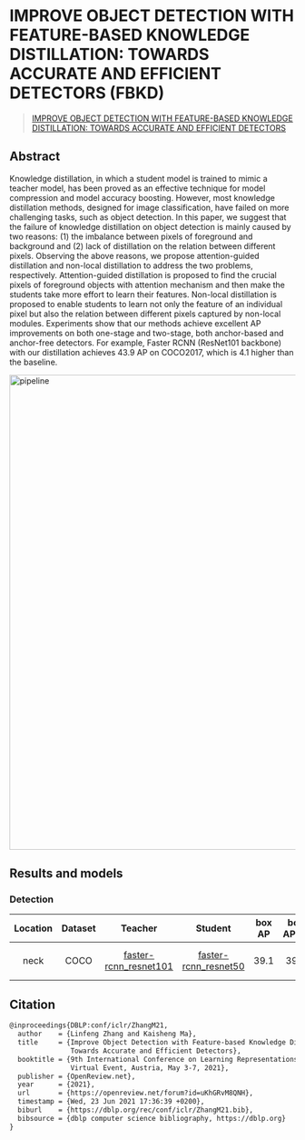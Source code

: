 # IMPROVE OBJECT DETECTION WITH FEATURE-BASED KNOWLEDGE DISTILLATION: TOWARDS ACCURATE AND EFFICIENT DETECTORS (FBKD)

> [IMPROVE OBJECT DETECTION WITH FEATURE-BASED KNOWLEDGE DISTILLATION: TOWARDS ACCURATE AND EFFICIENT DETECTORS](https://openreview.net/pdf?id=uKhGRvM8QNH)

<!-- [ALGORITHM] -->

## Abstract

Knowledge distillation, in which a student model is trained to mimic a teacher model, has been proved as an effective technique for model compression and model accuracy boosting. However, most knowledge distillation methods, designed for image classification, have failed on more challenging tasks, such as object detection. In this paper, we suggest that the failure of knowledge distillation on object detection is mainly caused by two reasons: (1) the imbalance between pixels of foreground and background and (2) lack of distillation on the relation between different pixels. Observing the above reasons, we propose attention-guided distillation and non-local distillation to address the two problems, respectively. Attention-guided distillation is proposed to find the crucial pixels of foreground objects with attention mechanism and then make the students take more effort to learn their features. Non-local distillation is proposed to enable students to learn not only the feature of an individual pixel but also the relation between different pixels captured by non-local modules. Experiments show that our methods achieve excellent AP improvements on both one-stage and two-stage, both anchor-based and anchor-free detectors. For example, Faster RCNN (ResNet101 backbone) with our distillation achieves 43.9 AP on COCO2017, which is 4.1 higher than the baseline.

<img width="836" alt="pipeline" src="https://user-images.githubusercontent.com/88702197/187424617-6259a7fc-b610-40ae-92eb-f21450dcbaa1.png">


## Results and models

### Detection

| Location | Dataset |                                                              Teacher                                                               |                                                             Student                                                              | box AP | box AP(T) | box AP(S) |                             Config                             | Download                                                                                                                                                                          |
| :------: | :-----: | :--------------------------------------------------------------------------------------------------------------------------------: | :------------------------------------------------------------------------------------------------------------------------------: | :----: | :-------: | :-------: | :------------------------------------------------------------: | :-------------------------------------------------------------------------------------------------------------------------------------------------------------------------------- |
|   neck   |  COCO   | [faster-rcnn_resnet101](https://github.com/open-mmlab/mmdetection/blob/master/configs/faster_rcnn/faster_rcnn_r101_fpn_1x_coco.py) | [faster-rcnn_resnet50](https://github.com/open-mmlab/mmdetection/blob/master/configs/faster_rcnn/faster_rcnn_r50_fpn_1x_coco.py) |  39.1  |   39.4    |   37.4    | [config](./fbkd_fpn_frcnn_resnet101_frcnn_resnet50_1x_coco.py) | [teacher](https://download.openmmlab.com/mmdetection/v2.0/faster_rcnn/faster_rcnn_r101_fpn_1x_coco/faster_rcnn_r101_fpn_1x_coco_20200130-f513f705.pth) \|[model](<>) \| [log](<>) |

## Citation

```latex
@inproceedings{DBLP:conf/iclr/ZhangM21,
  author    = {Linfeng Zhang and Kaisheng Ma},
  title     = {Improve Object Detection with Feature-based Knowledge Distillation:
               Towards Accurate and Efficient Detectors},
  booktitle = {9th International Conference on Learning Representations, {ICLR} 2021,
               Virtual Event, Austria, May 3-7, 2021},
  publisher = {OpenReview.net},
  year      = {2021},
  url       = {https://openreview.net/forum?id=uKhGRvM8QNH},
  timestamp = {Wed, 23 Jun 2021 17:36:39 +0200},
  biburl    = {https://dblp.org/rec/conf/iclr/ZhangM21.bib},
  bibsource = {dblp computer science bibliography, https://dblp.org}
}
```
